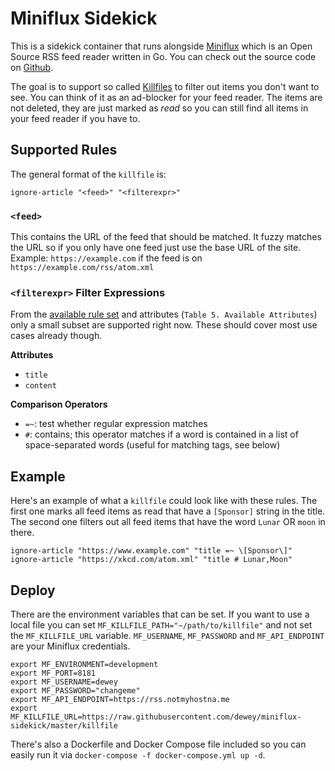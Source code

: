 # Miniflux Sidekick

This is a sidekick container that runs alongside [Miniflux](https://miniflux.app) which is an Open Source RSS feed reader written in Go. You can check out the source code on [Github](https://github.com/miniflux/miniflux).

The goal is to support so called [Killfiles](https://en.wikipedia.org/wiki/Kill_file) to filter out items you don't want to see. You can think of it as an ad-blocker for your feed reader. The items are not deleted, they are just marked as *read* so you can still find all items in your feed reader if you have to.

## Supported Rules

The general format of the `killfile` is:

```
ignore-article "<feed>" "<filterexpr>"
```

### `<feed>`

This contains the URL of the feed that should be matched. It fuzzy matches the URL so if you only have one feed just use the base URL of the site. Example: `https://example.com` if the feed is on `https://example.com/rss/atom.xml`

### `<filterexpr>` Filter Expressions

From the [available rule set](https://newsboat.org/releases/2.15/docs/newsboat.html#_filter_language) and attributes (`Table 5. Available Attributes`) only a small subset are supported right now. These should cover most use cases already though.

**Attributes**

- `title`
- `content`

**Comparison Operators**

- `=~`: test whether regular expression matches
- `#`: contains; this operator matches if a word is contained in a list of space-separated words (useful for matching tags, see below)



## Example

Here's an example of what a `killfile` could look like with these rules. The first one marks all feed items as read that have a `[Sponsor]` string in the title. The second one filters out all feed items that have the word `Lunar` OR `moon` in there.


```
ignore-article "https://www.example.com" "title =~ \[Sponsor\]"
ignore-article "https://xkcd.com/atom.xml" "title # Lunar,Moon"
```


## Deploy

There are the environment variables that can be set. If you want to use a local file you can set `MF_KILLFILE_PATH="~/path/to/killfile"` and not set the `MF_KILLFILE_URL` variable. `MF_USERNAME`, `MF_PASSWORD` and `MF_API_ENDPOINT` are your Miniflux credentials.

```
export MF_ENVIRONMENT=development
export MF_PORT=8181
export MF_USERNAME=dewey
export MF_PASSWORD="changeme"
export MF_API_ENDPOINT=https://rss.notmyhostna.me
export MF_KILLFILE_URL=https://raw.githubusercontent.com/dewey/miniflux-sidekick/master/killfile
```

There's also a Dockerfile and Docker Compose file included so you can easily run it via `docker-compose -f docker-compose.yml up -d`.